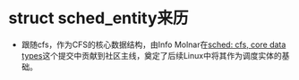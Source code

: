 # struct sched_entity来历
- 跟随cfs，作为CFS的核心数据结构，由Info Molnar在[sched: cfs, core data types](https://github.com/bryan-sz/linux/commit/20b8a59f2461e1be911dce2cfafefab9d22e4eee)这个提交中贡献到社区主线，奠定了后续Linux中将其作为调度实体的基础。
